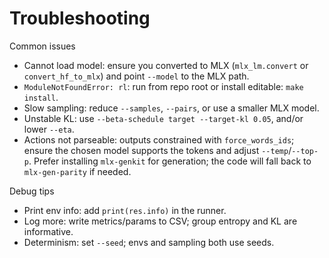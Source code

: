 # Troubleshooting

Common issues
- Cannot load model: ensure you converted to MLX (`mlx_lm.convert` or `convert_hf_to_mlx`) and point `--model` to the MLX path.
- `ModuleNotFoundError: rl`: run from repo root or install editable: `make install`.
- Slow sampling: reduce `--samples`, `--pairs`, or use a smaller MLX model.
- Unstable KL: use `--beta-schedule target --target-kl 0.05`, and/or lower `--eta`.
- Actions not parseable: outputs constrained with `force_words_ids`; ensure the chosen model supports the tokens and adjust `--temp`/`--top-p`. Prefer installing `mlx-genkit` for generation; the code will fall back to `mlx-gen-parity` if needed.

Debug tips
- Print env info: add `print(res.info)` in the runner.
- Log more: write metrics/params to CSV; group entropy and KL are informative.
- Determinism: set `--seed`; envs and sampling both use seeds.
